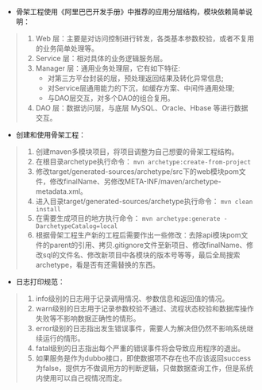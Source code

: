 - 骨架工程使用《阿里巴巴开发手册》中推荐的应用分层结构，模块依赖简单说明：

> 1. Web 层：主要是对访问控制进行转发，各类基本参数校验，或者不复用的业务简单处理等。
> 2. Service 层：相对具体的业务逻辑服务层。
> 3. Manager 层：通用业务处理层，它有如下特征:
>    - 对第三方平台封装的层，预处理返回结果及转化异常信息;
>    - 对Service层通用能力的下沉，如缓存方案、中间件通用处理; 
>    - 与DAO层交互，对多个DAO的组合复用。
> 4. DAO 层：数据访问层，与底层 MySQL、Oracle、Hbase 等进行数据交互。

- 创建和使用骨架工程：

> 1. 创建maven多模块项目，将项目调整为自己想要的骨架工程结构。
> 2. 在根目录archetype执行命令：
> `mvn archetype:create-from-project`
> 3. 修改target/generated-sources/archetype/src下的web模块pom文件，修改finalName、另修改META-INF/maven/archetype-metadata.xml。
> 4. 进入目录target/generated-sources/archetype执行命令：
> `mvn clean install`
> 5. 在需要生成项目的地方执行命令：
> `mvn archetype:generate -DarchetypeCatalog=local`
> 6. 根据骨架工程生产新的工程后需要作出一些修改：去除api模块pom文件的parent的引用、拷贝.gitignore文件至新项目、修改finalName、修改sql的文件名、修改新项目中各模块的版本号等等，最后全局搜索archetype，看是否有还需替换的东西。

- 日志打印规范：

> 1. info级别的日志用于记录调用情况、参数信息和返回值的情况。
> 2. warn级别的日志用于记录参数校验不通过、流程状态校验和数据库操作失败等不影响数据正确性的情形。
> 3. error级别的日志指出发生错误事件，需要人为解决但仍然不影响系统继续运行的情形。
> 4. fatal级别的日志指出每个严重的错误事件将会导致应用程序的退出。 
> 5. 如果服务是作为dubbo接口，即使数据项不存在也不应该返回success为false，提供方不做调用方的判断逻辑，只做数据查询工作，但是系统内使用可以自己视情况而定。